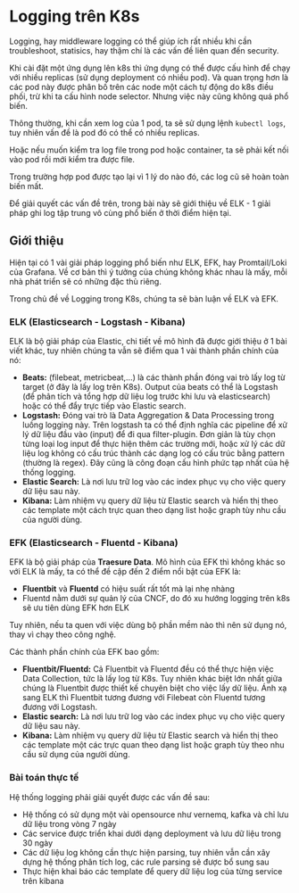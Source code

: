 # Logging trên K8s

Logging, hay middleware logging có thể giúp ích rất nhiều khi cần troubleshoot, statisics, hay thậm chí là các vấn đề liên quan đến security.

Khi cài đặt một ứng dụng lên k8s thì ứng dụng có thể được cấu hình để chạy với nhiều replicas (sử dụng deployment có nhiều pod). Và quan trọng hơn là các pod này được phân bố trên các node một cách tự động do k8s điều phối, trừ khi ta cấu hình node selector. Nhưng việc này cũng không quá phổ biến.

Thông thường, khi cần xem log của 1 pod, ta sẽ sử dụng lệnh ```kubectl logs```, tuy nhiên vấn đề là pod đó có thể có nhiều replicas.

Hoặc nếu muốn kiểm tra log file trong pod hoặc container, ta sẽ phải kết nối vào pod rồi mới kiểm tra được file.

Trong trường hợp pod được tạo lại vì 1 lý do nào đó, các log cũ sẽ hoàn toàn biến mất. 

Để giải quyết các vấn đề trên, trong bài này sẽ giới thiệu về ELK - 1 giải pháp ghi log tập trung vô cùng phổ biến ở thời điểm hiện tại.

## Giới thiệu

Hiện tại có 1 vài giải pháp logging phổ biến như ELK, EFK, hay Promtail/Loki của Grafana. Về cơ bản thì ý tưởng của chúng không khác nhau là mấy, mỗi nhà phát triển sẽ có những đặc thù riêng. 

Trong chủ đề về Logging trong K8s, chúng ta sẽ bàn luận về ELK và EFK.

### ELK (Elasticsearch - Logstash - Kibana)

ELK là bộ giải pháp của Elastic, chi tiết về mô hình đã được giới thiệu ở 1 bài viết khác, tuy nhiên chúng ta vẫn sẽ điểm qua 1 vài thành phần chính của nó:

- **Beats:** (filebeat, metricbeat,...) là các thành phần đóng vai trò lấy log từ target (ở đây là lấy log trên K8s). Output của beats có thể là Logstash (để phân tích và tổng hợp dữ liệu log trước khi lưu và elasticsearch) hoặc có thể đẩy trực tiếp vào Elastic search.
- **Logstash:** Đóng vai trò là Data Aggregation & Data Processing trong luồng logging này. Trên logstash ta có thể định nghĩa các pipeline để xử lý dữ liệu đầu vào (input) để đi qua filter-plugin. Đơn giản là tùy chọn từng loại log input để thực hiện thêm các trường mới, hoặc xử lý các dữ liệu log không có cấu trúc thành các dạng log có cấu trúc bằng pattern (thường là regex). Đây cũng là công đoạn cấu hình phức tạp nhất của hệ thống logging.
- **Elastic Search:** Là nơi lưu trữ log vào các index phục vụ cho việc query dữ liệu sau này.
- **Kibana:** Làm nhiệm vụ query dữ liệu từ Elastic search và hiển thị theo các template một cách trực quan theo dạng list hoặc graph tùy nhu cầu của người dùng.

### EFK (Elasticsearch - Fluentd - Kibana)

EFK là bộ giải pháp của **Traesure Data**. Mô hình của EFK thì không khác so với ELK là mấy, ta có thể đề cập đến 2 điểm nổi bật của EFK là:
- **Fluentbit** và **Fluentd** có hiệu suất rất tốt mà lại nhẹ nhàng
- Fluentd nằm dưới sự quản lý của CNCF, do đó xu hướng logging trên k8s sẽ ưu tiên dùng EFK hơn ELK

Tuy nhiên, nếu ta quen với việc dùng bộ phần mềm nào thì nên sử dụng nó, thay vì chạy theo công nghệ.

Các thành phần chính của EFK bao gồm:

- **Fluentbit/Fluentd:** Cả Fluentbit và Fluentd đều có thể thực hiện việc Data Collection, tức là lấy log từ K8s. Tuy nhiên khác biệt lớn nhất giữa chúng là Fluentbit được thiết kế chuyên biệt cho việc lấy dữ liệu. Ánh xạ sang ELK thì Fluentbit tương đương với Filebeat còn Fluentd tương đương với Logstash.
- **Elastic search:** Là nơi lưu trữ log vào các index phục vụ cho việc query dữ liệu sau này.
- **Kibana:** Làm nhiệm vụ query dữ liệu từ Elastic search và hiển thị theo các template một các trực quan theo dạng list hoặc graph tùy theo nhu cầu sử dụng của người dùng.

### Bài toán thực tế

Hệ thống logging phải giải quyết được các vấn đề sau:
- Hệ thống có sử dụng một vài opensource như vernemq, kafka và chỉ lưu dữ liệu trong vòng 7 ngày
- Các service được triển khai dưới dạng deployment và lưu dữ liệu trong 30 ngày
- Các dữ liệu log không cần thực hiện parsing, tuy nhiên vẫn cần xây dựng hệ thống phân tích log, các rule parsing sẽ được bổ sung sau
- Thực hiện khai báo các template để query dữ liệu log của từng service trên kibana